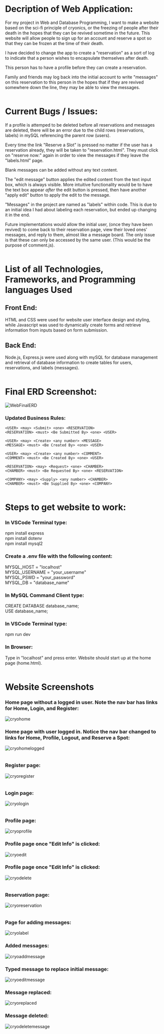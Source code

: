 **<h1>Decription of Web Application:</h1>**

For my project in Web and Database Programming, I want to make a website based on the sci-fi principle of cryonics, or the freezing of people after their death in the hopes that they can be revived sometime in the future.  This website will allow people to sign up for an account and reserve a spot so that they can be frozen at the time of their death.  

I have decided to change the app to create a "reservation" as a sort of log to indicate that a person wishes to encapsulate themselves after death.  

This person has to have a profile before they can create a reservation.

Family and friends may log back into the initial account to write "messages" on this reservation to this person in the hopes that if they are revived somewhere down the line, they may be able to view the messages.
<pre>
</pre>

**<h1>Current Bugs / Issues:</h1>**
If a profile is attemped to be deleted before all reservations and messages are deleted, there will be an error due to the child rows (reservations, labels) in mySQL referencing the parent row (users).

Every time the link "Reserve a Slot" is pressed no matter if the user has a reservation already, they will be taken to "reservation.html".  They must click on "reserve now:" again in order to view the messages if they leave the "labels.html" page.

Blank messages can be added without any text content.

The "edit message" button applies the edited content from the text input box, which is always visible.  More intuitive functionality would be to have the text box appear *after* the edit button is pressed, then have another "apply edit" button to apply the edit to the message.

"Messages" in the project are named as "labels" within code.  This is due to an initial idea I had about labeling each reservation, but ended up changing it in the end.

Future implementations would allow the initial user, (once they have been revived) to come back to their reservation page, view their loved ones' messages, and reply to them, almost like a message board.
The only issue is that these can only be accessed by the same user.
(This would be the purpose of comment.js).
<pre>
</pre>

**<h1> List of all Technologies, Frameworks, and Programming languages Used</h1>**

**<h2>Front End:</h2>**
HTML and CSS were used for website user interface design and styling, while Javascript was used to dynamically create forms and retrieve information from inputs based on form submission.

**<h2>Back End:</h2>**
Node.js, Express.js were used along with mySQL for database management and retrieval of database information to create tables for users, reservations, and labels (messages).
<pre>
</pre>

**<h1>Final ERD Screenshot:</h1>**
![WebFinalERD](https://user-images.githubusercontent.com/102160505/168905548-89931bee-d6b4-4522-9f0c-8013fb4d8394.PNG)

**<h3>Updated Business Rules:</h3>**
```
<USER> <may> <Submit> <one> <RESERVATION>
<RESERVATION> <must> <Be Submitted By> <one> <USER>
  
<USER> <may> <Create> <any number> <MESSAGE>
<MESSAGE> <must> <Be Created By> <one> <USER>

<USER> <may> <Create> <any number> <COMMENT>
<COMMENT> <must> <Be Created By> <one> <USER>

<RESERVATION> <may> <Request> <one> <CHAMBER>
<CHAMBER> <must> <Be Requested By> <one> <RESERVATION>

<COMPANY> <may> <Supply> <any number> <CHAMBER>
<CHAMBER> <must> <Be Supplied By> <one> <COMPANY>
```  

<pre>
</pre>

**<h1>Steps to get website to work:</h1>**
**<h3>In VSCode Terminal type:</h3>**
npm install express\
npm install dotenv\
npm install mysql2

**<h3>Create a .env file with the following content:</h3>**
MYSQL_HOST = "localhost"\
MYSQL_USERNAME = "your_username"\
MYSQL_PSWD = "your_password"\
MYSQL_DB = "database_name"

**<h3>In MySQL Command Client type:</h3>**
CREATE DATABASE database_name;\
USE database_name;

**<h3>In VSCode Terminal type:</h3>**
npm run dev

**<h3>In Browser:</h3>**
Type in "localhost" and press enter.  Website should start up at the home page (home.html).

<pre>
</pre>

**<h1>Website Screenshots</h1>**

**<h3>Home page without a logged in user. Note the nav bar has links for Home, Login, and Register:</h3>**
![cryohome](https://user-images.githubusercontent.com/102160505/168894814-3915380a-ffac-4d67-9670-7646243ff0a3.png)

**<h3>Home page with user logged in. Notice the nav bar changed to links for Home, Profile, Logout, and Reserve a Spot:</h3>**
![cryohomelogged](https://user-images.githubusercontent.com/102160505/168894920-d8791110-b02a-45ff-86a7-ec1de56cc98d.PNG)

<pre>
</pre>

**<h3>Register page:</h3>**
![cryoregister](https://user-images.githubusercontent.com/102160505/168895001-45af5e48-19b3-4452-b0cd-599d8fa53fe4.PNG)


<pre>
</pre>

**<h3>Login page:</h3>**
![cryologin](https://user-images.githubusercontent.com/102160505/168895025-21e4f4a6-9841-48e2-9363-7fc80c0d9154.PNG)


<pre>
</pre>

**<h3>Profile page:</h3>**
![cryoprofile](https://user-images.githubusercontent.com/102160505/168895044-72d0f4a2-58c4-4eb9-9b14-69b1488ef4aa.PNG)


**<h3>Profile page once "Edit Info" is clicked:</h3>**
![cryoedit](https://user-images.githubusercontent.com/102160505/168895082-c8d0d01e-5fe2-42a0-8e84-19768aedb1ce.PNG)

**<h3>Profile page once "Edit Info" is clicked:</h3>**
![cryodelete](https://user-images.githubusercontent.com/102160505/168895441-94857dd4-903a-4abc-ad87-30c20b412591.PNG)


<pre>
</pre>

**<h3>Reservation page:</h3>**
![cryoreservation](https://user-images.githubusercontent.com/102160505/168895096-1b9a229d-800a-4047-8c14-f043b525be66.PNG)


<pre>
</pre>

**<h3>Page for adding messages:</h3>**
![cryolabel](https://user-images.githubusercontent.com/102160505/168895122-350ebc57-dcc4-4d45-a3c8-8b0e7a547967.PNG)


**<h3>Added messages:</h3>**
![cryoaddmessage](https://user-images.githubusercontent.com/102160505/168895161-8b84d0c1-7ea8-4146-96ad-23160da477a2.PNG)


**<h3>Typed message to replace initial message:</h3>**
![cryoeditmessage](https://user-images.githubusercontent.com/102160505/168895210-24f93a97-cf9c-4dfb-b4e6-17c1be6d0439.PNG)


**<h3>Message replaced:</h3>**
![cryoreplaced](https://user-images.githubusercontent.com/102160505/168895282-859e83d5-bb68-41d4-ab5e-6edba8a6ec90.PNG)


**<h3>Message deleted:</h3>**
![cryodeletemessage](https://user-images.githubusercontent.com/102160505/168895322-de98e30b-348b-4e8f-a2b7-2e0b79c8cbb6.PNG)
